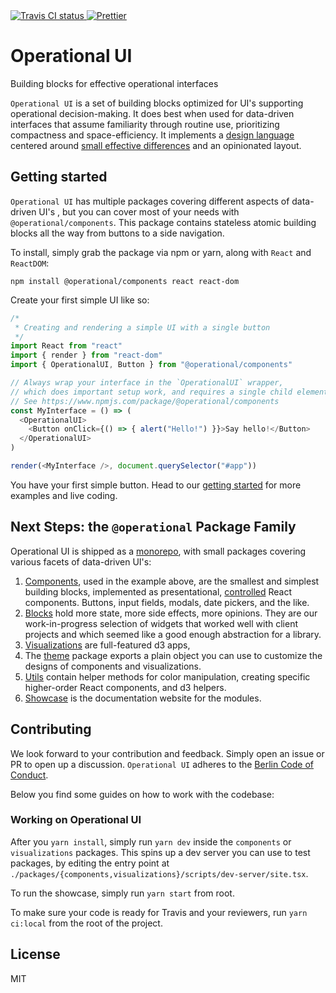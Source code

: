 <a href="https://travis-ci.org/Contiamo/operational-ui" target="_blank">
  <img src="https://img.shields.io/travis/Contiamo/operational-ui.svg" alt="Travis CI status">
</a>
<a href="https://github.com/prettier/prettier" target="_blank">
  <img src="https://img.shields.io/badge/code_style-prettier-ff69b4.svg?style=flat-square" alt="Prettier">
</a>

# Operational UI

Building blocks for effective operational interfaces

`Operational UI` is a set of building blocks optimized for UI's supporting operational decision-making. It does best when used for data-driven interfaces that assume familiarity through routine use, prioritizing compactness and space-efficiency. It implements a [design language](https://ui.contiamo.com/docs/design-guidelines) centered around [small effective differences](https://twitter.com/edwardtufte/status/450076034759524352) and an opinionated layout.

## Getting started

`Operational UI` has multiple packages covering different aspects of data-driven UI's , but you can cover most of your needs with `@operational/components`. This package contains stateless atomic building blocks all the way from buttons to a side navigation.

To install, simply grab the package via npm or yarn, along with `React` and `ReactDOM`:

`npm install @operational/components react react-dom`

Create your first simple UI like so:

```javascript
/*
 * Creating and rendering a simple UI with a single button
 */
import React from "react"
import { render } from "react-dom"
import { OperationalUI, Button } from "@operational/components"

// Always wrap your interface in the `OperationalUI` wrapper, 
// which does important setup work, and requires a single child element.
// See https://www.npmjs.com/package/@operational/components
const MyInterface = () => (
  <OperationalUI>
    <Button onClick={() => { alert("Hello!") }}>Say hello!</Button>
  </OperationalUI>
)

render(<MyInterface />, document.querySelector("#app"))
```

You have your first simple button. Head to our [getting started](https://ui.contiamo.com/getting-started) for more examples and live coding.

## Next Steps: the `@operational` Package Family

Operational UI is shipped as a [monorepo](https://danluu.com/monorepo/), with small packages covering various facets of data-driven UI's:
1. [Components](https://ui.contiamo.com/components), used in the example above, are the smallest and simplest building blocks, implemented as presentational, [controlled](https://reactjs.org/docs/forms.html#controlled-components) React components. Buttons, input fields, modals, date pickers, and the like.
1. [Blocks](https://ui.contiamo.com/blocks) hold more state, more side effects, more opinions. They are our work-in-progress selection of widgets that worked well with client projects and which seemed like a good enough abstraction for a library.
1. [Visualizations](https://ui.contiamo.com/visualizations) are full-featured d3 apps, 
1. The [theme](https://github.com/Contiamo/operational-ui/tree/master/packages/theme) package exports a plain object you can use to customize the designs of components and visualizations.
1. [Utils](https://github.com/Contiamo/operational-ui/tree/master/packages/utils) contain helper methods for color manipulation, creating specific higher-order React components, and d3 helpers.
1. [Showcase](https://github.com/Contiamo/operational-ui/tree/master/packages/showcase) is the documentation website for the modules.

## Contributing

We look forward to your contribution and feedback. Simply open an issue or PR to open up a discussion. `Operational UI` adheres to the [Berlin Code of Conduct](http://berlincodeofconduct.org).

Below you find some guides on how to work with the codebase:

### Working on Operational UI

After you `yarn install`, simply run `yarn dev` inside the `components` or `visualizations` packages. This spins up a dev server you can use to test packages, by editing the entry point at `./packages/{components,visualizations}/scripts/dev-server/site.tsx`.

To run the showcase, simply run `yarn start` from root. 

To make sure your code is ready for Travis and your reviewers, run `yarn ci:local` from the root of the project.

## License

MIT
